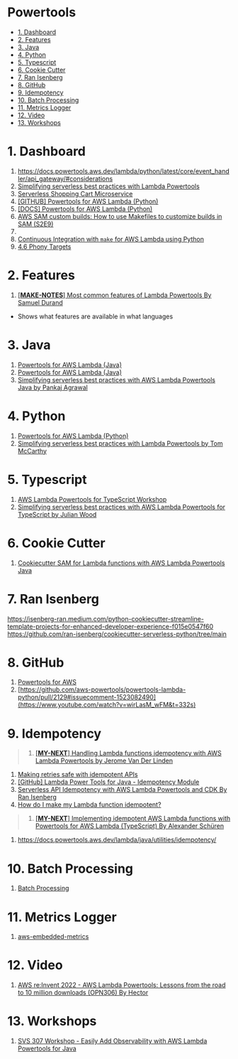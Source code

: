 <h1>Powertools</h1>
<!-- TOC -->

- [1. Dashboard](#1-dashboard)
- [2. Features](#2-features)
- [3. Java](#3-java)
- [4. Python](#4-python)
- [5. Typescript](#5-typescript)
- [6. Cookie Cutter](#6-cookie-cutter)
- [7. Ran Isenberg](#7-ran-isenberg)
- [8. GitHub](#8-github)
- [9. Idempotency](#9-idempotency)
- [10. Batch Processing](#10-batch-processing)
- [11. Metrics Logger](#11-metrics-logger)
- [12. Video](#12-video)
- [13. Workshops](#13-workshops)

<!-- /TOC -->

# 1. Dashboard

1. https://docs.powertools.aws.dev/lambda/python/latest/core/event_handler/api_gateway/#considerations
1. [Simplifying serverless best practices with Lambda Powertools](https://aws.amazon.com/blogs/opensource/simplifying-serverless-best-practices-with-lambda-powertools/)
1. [Serverless Shopping Cart Microservice](https://github.com/aws-samples/aws-serverless-shopping-cart)
1. [[GITHUB] Powertools for AWS Lambda (Python)](https://github.com/aws-powertools/powertools-lambda-python/tree/develop/examples)
1. [[DOCS] Powertools for AWS Lambda (Python)](https://docs.powertools.aws.dev/lambda/python/latest/)
1. [AWS SAM custom builds: How to use Makefiles to customize builds in SAM (S2E9)](https://www.youtube.com/watch?v=wpccutnSbAk)
1. [](https://docs.aws.amazon.com/serverless-application-model/latest/developerguide/building-custom-runtimes.html)
1. [Continuous Integration with `make` for AWS Lambda using Python](https://dev.to/leahein/continuous-integration-with-make-for-aws-lambda-using-python-3dll)
1. [4.6 Phony Targets](https://www.gnu.org/software/make/manual/html_node/Phony-Targets.html)

# 2. Features

1. [[**MAKE-NOTES**] Most common features of Lambda Powertools By Samuel Durand](https://kreuzwerker.de/en/post/lambda-powertools)
- Shows what features are available in what languages

# 3. Java

1. [Powertools for AWS Lambda (Java)](https://docs.powertools.aws.dev/lambda/java/)
1. [Powertools for AWS Lambda (Java)](https://github.com/aws-powertools/powertools-lambda-java)
1. [Simplifying serverless best practices with AWS Lambda Powertools Java by Pankaj Agrawal](https://aws.amazon.com/blogs/opensource/simplifying-serverless-best-practices-with-aws-lambda-powertools-java/)

# 4. Python

1. [Powertools for AWS Lambda (Python)](https://docs.powertools.aws.dev/lambda/python/latest/)
1. [Simplifying serverless best practices with Lambda Powertools by Tom McCarthy](https://aws.amazon.com/blogs/opensource/simplifying-serverless-best-practices-with-lambda-powertools/)

# 5. Typescript

1. [AWS Lambda Powertools for TypeScript Workshop](https://github.com/aws-samples/powertools-for-aws-lambda-workshop)
1. [Simplifying serverless best practices with AWS Lambda Powertools for TypeScript by Julian Wood](https://aws.amazon.com/blogs/compute/simplifying-serverless-best-practices-with-aws-lambda-powertools-for-typescript/)

# 6. Cookie Cutter

1. [Cookiecutter SAM for Lambda functions with AWS Lambda Powertools Java](https://github.com/aws-samples/cookiecutter-aws-sam-powertools-java)

# 7. Ran Isenberg

https://isenberg-ran.medium.com/python-cookiecutter-streamline-template-projects-for-enhanced-developer-experience-f015e0547f60
https://github.com/ran-isenberg/cookiecutter-serverless-python/tree/main

# 8. GitHub

1. [Powertools for AWS](https://github.com/aws-powertools)
1. [https://github.com/aws-powertools/powertools-lambda-python/pull/2129#issuecomment-1523082490](https://www.youtube.com/watch?v=wirLasM_wFM&t=332s)

# 9. Idempotency

> 1. [[**MY-NEXT**] Handling Lambda functions idempotency with AWS Lambda Powertools by Jerome Van Der Linden](https://aws.amazon.com/blogs/compute/handling-lambda-functions-idempotency-with-aws-lambda-powertools/)
1. [Making retries safe with idempotent APIs](https://aws.amazon.com/builders-library/making-retries-safe-with-idempotent-APIs/)
1. [[GitHub] Lambda Power Tools for Java - Idempotency Module](https://github.com/aws-samples/aws-lambda-powertools-idempotency-examples)
1. [Serverless API Idempotency with AWS Lambda Powertools and CDK By Ran Isenberg](https://www.ranthebuilder.cloud/post/serverless-api-idempotency-with-aws-lambda-powertools-and-cdk)
1. [How do I make my Lambda function idempotent?](https://repost.aws/knowledge-center/lambda-function-idempotent)
> 1. [[**MY-NEXT**] Implementing idempotent AWS Lambda functions with Powertools for AWS Lambda (TypeScript) By Alexander Schüren](https://aws.amazon.com/blogs/compute/implementing-idempotent-aws-lambda-functions-with-powertools-for-aws-lambda-typescript/)
1. https://docs.powertools.aws.dev/lambda/java/utilities/idempotency/

# 10. Batch Processing

1. [Batch Processing](https://docs.powertools.aws.dev/lambda/java/utilities/batch/)

# 11. Metrics Logger

1. [aws-embedded-metrics](https://github.com/awslabs/aws-embedded-metrics-java)

# 12. Video

1. [AWS re:Invent 2022 - AWS Lambda Powertools: Lessons from the road to 10 million downloads (OPN306) By Hector](https://www.youtube.com/watch?v=dH2GP6Lydj8)

# 13. Workshops

1. [SVS 307 Workshop - Easily Add Observability with AWS Lambda Powertools for Java](https://catalog.us-east-1.prod.workshops.aws/workshops/a7011c82-e4af-4a52-80fa-fcd61f1dacd9/en-US/introduction)